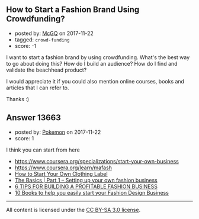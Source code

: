 ## How to Start a Fashion Brand Using Crowdfunding?

- posted by: [McGQ](https://stackexchange.com/users/8735262/mcgq) on 2017-11-22
- tagged: `crowd-funding`
- score: -1

<p>I want to start a fashion brand by using crowdfunding. What's the best way to go about doing this? How do I build an audience? How do I find and validate the beachhead product?</p>

<p>I would appreciate it if you could also mention online courses, books and articles that I can refer to.</p>

<p>Thanks :)</p>



## Answer 13663

- posted by: [Pokemon](https://stackexchange.com/users/5430139/pokemon) on 2017-11-22
- score: 1

<p>I think you can start from here </p>

<ul>
<li><a href="https://www.coursera.org/specializations/start-your-own-business" rel="nofollow noreferrer">https://www.coursera.org/specializations/start-your-own-business</a></li>
<li><a href="https://www.coursera.org/learn/mafash" rel="nofollow noreferrer">https://www.coursera.org/learn/mafash</a></li>
<li><a href="http://www.marieclaire.com/culture/a7896/how-to-start-your-own-clothing-label/" rel="nofollow noreferrer">How to Start Your Own Clothing Label</a></li>
<li><a href="https://www.businessoffashion.com/articles/basics/the-business-of-fashion-basics-1-setting-up-your-own-fashion-business-what-do-i-need-to-know-first" rel="nofollow noreferrer">The Basics | Part 1 – Setting up your own fashion business</a></li>
<li><a href="https://fashionista.com/2014/05/tips-starting-fashion-business" rel="nofollow noreferrer">6 TIPS FOR BUILDING A PROFITABLE FASHION BUSINESS</a></li>
<li><a href="http://fashionarium.com/post/17086137999/10-books-to-help-you-easily-start-your-fashion" rel="nofollow noreferrer">10 Books to help you easily start your Fashion Design Business</a></li>
</ul>




---

All content is licensed under the [CC BY-SA 3.0 license](https://creativecommons.org/licenses/by-sa/3.0/).
